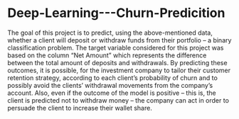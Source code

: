 # Deep-Learning---Churn-Predicition
The goal of this project is to predict, using the above-mentioned data, whether a client will deposit or withdraw funds from their portfolio – a binary classification problem. The target variable considered for this project was based on the column “Net Amount” which represents the difference between the total amount of deposits and withdrawals.
By predicting these outcomes, it is possible, for the investment company to tailor their customer retention strategy, according to each client’s probability of churn and to possibly avoid the clients’ withdrawal movements from the company’s account. Also, even if the outcome of the model is positive – this is, the client is predicted not to withdraw money – the company can act in order to persuade the client to increase their wallet share. 
